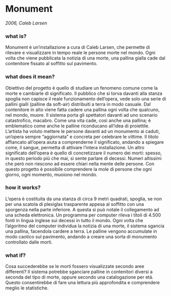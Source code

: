 # Monument
_2006, Caleb Larsen_

### what is?
Monument è un’installazione a cura di Caleb Larsen, che permette di rilevare e visualizzare in tempo reale le persone morte nel mondo. Ogni volta che viene pubblicata la notizia di una morte, una pallina gialla cade dal contenitore fissato al soffitto sul pavimento.


### what does it mean?
Obiettivo del progetto è quello di studiare un fenomeno comune come la morte e cambiarle di significato. Il pubblico che si torva davanti alla stanza spoglia non capisce il reale funzionamento dell’opera, vede solo una serie di pallini gialli (palline da soft-air) distribuiti a terra in modo casuale. Dal contenitore in alto viene fatta cadere una pallina ogni volta che qualcuno, nel mondo, muore. Il sistema porta gli spettatori davanti ad uno scenario catastrofico, macabro. Come una vita cade, così anche una pallina; è emblematico come anche le palline riconducano all’idea di proiettile. L’artista ha voluto mettere le persone davanti ad un monumento ai caduti, un’opera sempre “aggiornata” e concreta per celebrare le vittime. Il titolo affiancato all’opera aiuta a comprenderne il significato, andando a spiegare come, il sangue, permetta di attivare l’intera installazione. Un altro significato dell’opera è quello di concretizzare il numero dei morti: spesso, in questo periodo più che mai, si sente parlare di decessi. Numeri altissimi che però non riescono ad essere chiari nella mente delle persone. Con questo progetto è possibile comprendere la mole di persone che ogni giorno, ogni momento, muoiono nel mondo. 


### how it works?
L’opera è costituita da una stanza di circa 9 metri quadrati, spoglia, se non per una scatola di plexiglas trasparente appesa al soffitto con una sporgenza nella parte inferiore. A questa si può notale il collegamento ad una scheda elettronica. Un programma per computer rileva i titoli di 4.500 fonti in lingua inglese sui decessi in tutto il mondo. Ogni volta che l’algoritmo del computer individua la notizia di una morte, il sistema sgancia una pallina, facendola cardere a terra. Le palline vengono accumulate in modo caotico sul pavimento, andando a creare una sorta di monumento controllato dalle morti. 


### what if?
Cosa succederebbe se le morti fossero visualizzate secondo aree differenti? Il sistema potrebbe sganciare palline in contenitori diversi a seconda del tipo di morte, oppure secondo una catalogazione per età. Questo consentirebbe di fare una lettura più approfondita e comprendere meglio le statistiche.


